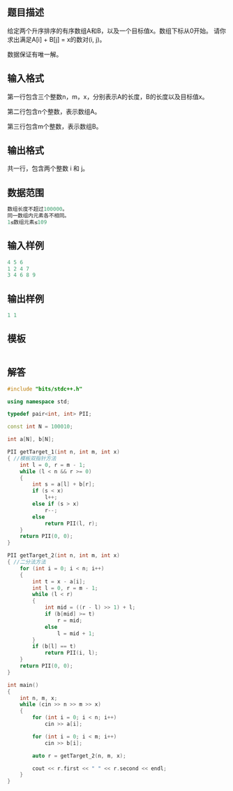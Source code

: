 ## **题目描述**

给定两个升序排序的有序数组A和B，以及一个目标值x。数组下标从0开始。
请你求出满足A[i] + B[j] = x的数对(i, j)。

数据保证有唯一解。

## **输入格式**

第一行包含三个整数n，m，x，分别表示A的长度，B的长度以及目标值x。

第二行包含n个整数，表示数组A。

第三行包含m个整数，表示数组B。

## **输出格式**

共一行，包含两个整数 i 和 j。

## **数据范围**
```c++
数组长度不超过100000。
同一数组内元素各不相同。
1≤数组元素≤109
```

## **输入样例**
```c++
4 5 6
1 2 4 7
3 4 6 8 9
```

## **输出样例**
```c++
1 1
```

## **模板**
```c++

```

## **解答**
```c++
#include "bits/stdc++.h"

using namespace std;

typedef pair<int, int> PII;

const int N = 100010;

int a[N], b[N];

PII getTarget_1(int n, int m, int x)
{ //模板双指针方法
    int l = 0, r = m - 1;
    while (l < n && r >= 0)
    {
        int s = a[l] + b[r];
        if (s < x)
            l++;
        else if (s > x)
            r--;
        else
            return PII(l, r);
    }
    return PII(0, 0);
}

PII getTarget_2(int n, int m, int x)
{ //二分法方法
    for (int i = 0; i < n; i++)
    {
        int t = x - a[i];
        int l = 0, r = m - 1;
        while (l < r)
        {
            int mid = ((r - l) >> 1) + l;
            if (b[mid] >= t)
                r = mid;
            else
                l = mid + 1;
        }
        if (b[l] == t)
            return PII(i, l);
    }
    return PII(0, 0);
}

int main()
{
    int n, m, x;
    while (cin >> n >> m >> x)
    {
        for (int i = 0; i < n; i++)
            cin >> a[i];

        for (int i = 0; i < m; i++)
            cin >> b[i];

        auto r = getTarget_2(n, m, x);

        cout << r.first << " " << r.second << endl;
    }
}
```